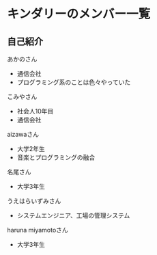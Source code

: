 # キンダリーのメンバー一覧

## 自己紹介

あかのさん

- 通信会社
- プログラミング系のことは色々やっていた

こみやさん

- 社会人10年目
- 通信会社

aizawaさん

- 大学2年生
- 音楽とプログラミングの融合

名尾さん

- 大学3年生

うえはらいずみさん

- システムエンジニア、工場の管理システム

haruna miyamotoさん

- 大学3年生